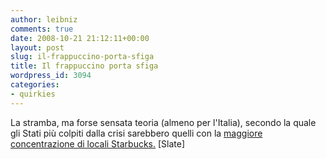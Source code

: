 ```yaml
---
author: leibniz
comments: true
date: 2008-10-21 21:12:11+00:00
layout: post
slug: il-frappuccino-porta-sfiga
title: Il frappuccino porta sfiga
wordpress_id: 3094
categories:
- quirkies
---
```


La stramba, ma forse sensata teoria (almeno per l'Italia), secondo la quale gli Stati più colpiti dalla crisi sarebbero quelli con la [maggiore concentrazione di locali Starbucks.](http://www.slate.com/id/2202707/?from=rss) [Slate]
